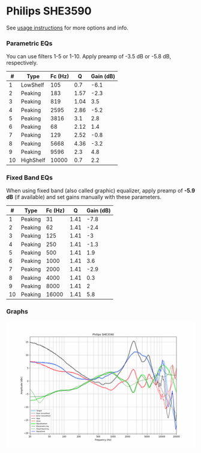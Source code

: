 # Philips SHE3590
See [usage instructions](https://github.com/jaakkopasanen/AutoEq#usage) for more options and info.

### Parametric EQs
You can use filters 1-5 or 1-10. Apply preamp of -3.5 dB or -5.8 dB, respectively.

|   # | Type      |   Fc (Hz) |    Q |   Gain (dB) |
|-----|-----------|-----------|------|-------------|
|   1 | LowShelf  |       105 | 0.7  |        -6.1 |
|   2 | Peaking   |       183 | 1.57 |        -2.3 |
|   3 | Peaking   |       819 | 1.04 |         3.5 |
|   4 | Peaking   |      2595 | 2.86 |        -5.2 |
|   5 | Peaking   |      3816 | 3.1  |         2.8 |
|   6 | Peaking   |        68 | 2.12 |         1.4 |
|   7 | Peaking   |       129 | 2.52 |        -0.8 |
|   8 | Peaking   |      5668 | 4.36 |        -3.2 |
|   9 | Peaking   |      9596 | 2.3  |         4.8 |
|  10 | HighShelf |     10000 | 0.7  |         2.2 |

### Fixed Band EQs
When using fixed band (also called graphic) equalizer, apply preamp of **-5.9 dB** (if available) and set gains manually with these parameters.

|   # | Type    |   Fc (Hz) |    Q |   Gain (dB) |
|-----|---------|-----------|------|-------------|
|   1 | Peaking |        31 | 1.41 |        -7.8 |
|   2 | Peaking |        62 | 1.41 |        -2.4 |
|   3 | Peaking |       125 | 1.41 |        -3   |
|   4 | Peaking |       250 | 1.41 |        -1.3 |
|   5 | Peaking |       500 | 1.41 |         1.9 |
|   6 | Peaking |      1000 | 1.41 |         3.6 |
|   7 | Peaking |      2000 | 1.41 |        -2.9 |
|   8 | Peaking |      4000 | 1.41 |         0.3 |
|   9 | Peaking |      8000 | 1.41 |         2   |
|  10 | Peaking |     16000 | 1.41 |         5.8 |

### Graphs
![](./Philips%20SHE3590.png)
